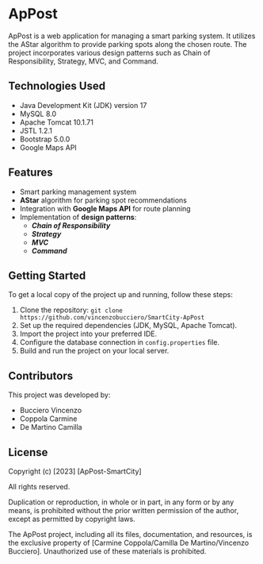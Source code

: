 # ApPost

ApPost is a web application for managing a smart parking system. It utilizes the AStar algorithm to provide parking spots along the chosen route. The project incorporates various design patterns such as Chain of Responsibility, Strategy, MVC, and Command.

## Technologies Used

- Java Development Kit (JDK) version 17
- MySQL 8.0
- Apache Tomcat 10.1.71
- JSTL 1.2.1
- Bootstrap 5.0.0
- Google Maps API

## Features

- Smart parking management system
- **AStar** algorithm for parking spot recommendations
- Integration with **Google Maps API** for route planning
- Implementation of **design patterns**:
  - **_Chain of Responsibility_**
  - **_Strategy_**
  - **_MVC_**
  - **_Command_**

## Getting Started

To get a local copy of the project up and running, follow these steps:

1. Clone the repository: `git clone https://github.com/vincenzobucciero/SmartCity-ApPost`
2. Set up the required dependencies (JDK, MySQL, Apache Tomcat).
3. Import the project into your preferred IDE.
4. Configure the database connection in `config.properties` file.
5. Build and run the project on your local server.


## Contributors

This project was developed by:

- Bucciero Vincenzo
- Coppola Carmine
- De Martino Camilla

## License

Copyright (c) [2023] [ApPost-SmartCity]

All rights reserved.

Duplication or reproduction, in whole or in part, in any form or by any means, is prohibited without the prior written permission of the author, except as permitted by copyright laws.

The ApPost project, including all its files, documentation, and resources, is the exclusive property of [Carmine Coppola/Camilla De Martino/Vincenzo Bucciero]. Unauthorized use of these materials is prohibited.




